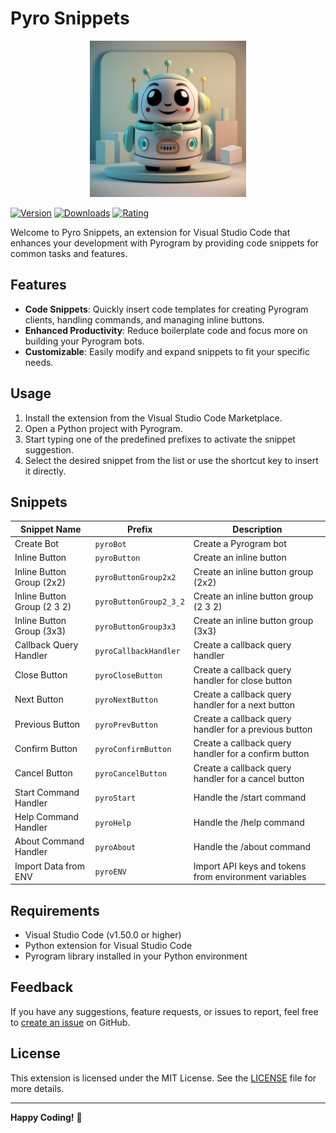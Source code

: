 # Pyro Snippets
<center>
<img src='./images/logo.jpeg' alt='logo' height=250px width=250px >
</center>

[![Version](https://img.shields.io/visual-studio-marketplace/v/<extension-id>.svg)](https://marketplace.visualstudio.com/items?itemName=<extension-id>)
[![Downloads](https://img.shields.io/visual-studio-marketplace/d/<extension-id>.svg)](https://marketplace.visualstudio.com/items?itemName=<extension-id>)
[![Rating](https://img.shields.io/visual-studio-marketplace/stars/<extension-id>.svg)](https://marketplace.visualstudio.com/items?itemName=<extension-id>)

Welcome to Pyro Snippets, an extension for Visual Studio Code that enhances your development with Pyrogram by providing code snippets for common tasks and features.

## Features

- **Code Snippets**: Quickly insert code templates for creating Pyrogram clients, handling commands, and managing inline buttons.
- **Enhanced Productivity**: Reduce boilerplate code and focus more on building your Pyrogram bots.
- **Customizable**: Easily modify and expand snippets to fit your specific needs.

## Usage

1. Install the extension from the Visual Studio Code Marketplace.
2. Open a Python project with Pyrogram.
3. Start typing one of the predefined prefixes to activate the snippet suggestion.
4. Select the desired snippet from the list or use the shortcut key to insert it directly.


## Snippets

| Snippet Name                | Prefix             | Description                                                   |
|-----------------------------|--------------------|---------------------------------------------------------------|
| Create Bot                  | `pyroBot`          | Create a Pyrogram bot                                         |
| Inline Button               | `pyroButton`       | Create an inline button                                       |
| Inline Button Group (2x2)   | `pyroButtonGroup2x2` | Create an inline button group (2x2)                            |
| Inline Button Group (2 3 2) | `pyroButtonGroup2_3_2` | Create an inline button group (2 3 2)                           |
| Inline Button Group (3x3)   | `pyroButtonGroup3x3` | Create an inline button group (3x3)                            |
| Callback Query Handler      | `pyroCallbackHandler` | Create a callback query handler                                |
| Close Button                | `pyroCloseButton`  | Create a callback query handler for close button              |
| Next Button                 | `pyroNextButton`   | Create a callback query handler for a next button             |
| Previous Button             | `pyroPrevButton`   | Create a callback query handler for a previous button         |
| Confirm Button              | `pyroConfirmButton` | Create a callback query handler for a confirm button           |
| Cancel Button               | `pyroCancelButton` | Create a callback query handler for a cancel button           |
| Start Command Handler       | `pyroStart`        | Handle the /start command                                     |
| Help Command Handler        | `pyroHelp`         | Handle the /help command                                      |
| About Command Handler       | `pyroAbout`        | Handle the /about command                                     |
| Import Data from ENV        | `pyroENV`          | Import API keys and tokens from environment variables         |

## Requirements

- Visual Studio Code (v1.50.0 or higher)
- Python extension for Visual Studio Code
- Pyrogram library installed in your Python environment

## Feedback

If you have any suggestions, feature requests, or issues to report, feel free to [create an issue](https://github.com/nuhmanpk/pyro-snippets/issues) on GitHub.

## License

This extension is licensed under the MIT License. See the [LICENSE](./LICENSE) file for more details.

---

**Happy Coding!** 🚀
